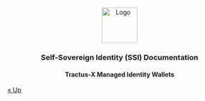 <a name="readme-top"></a>

<!-- Caption -->

<br />
<div align="center">
  <a href="https://eclipse-tractusx.github.io/img/logo_tractus-x.svg">
    <img src="https://eclipse-tractusx.github.io/img/logo_tractus-x.svg" alt="Logo" width="80" height="80">
  </a>

<h3 align="center">Self-Sovereign Identity (SSI) Documentation</h3>
<h4 align="center">Tractus-X Managed Identity Wallets</h4>

</div>

[« Up](../README.md)